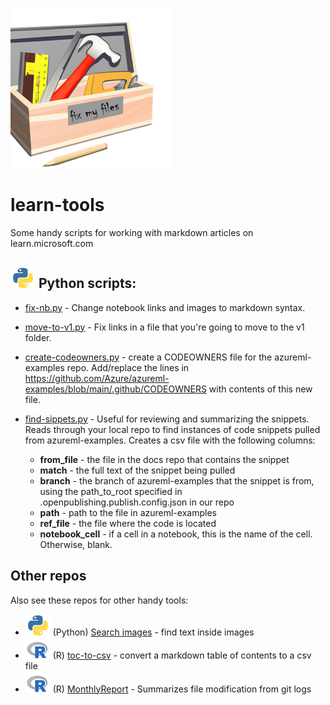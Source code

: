 ![tools](media/toolbox.png) 
# learn-tools

Some handy scripts for working with markdown articles on learn.microsoft.com


##  ![Python](media/python-logo.png) Python scripts:

* [fix-nb.py](fix-nb.py) - Change notebook links and images to markdown syntax.
* [move-to-v1.py](move-to-v1.py) - Fix links in a file that you're going to move to the v1 folder.
* [create-codeowners.py](create-codeowners.py) - create a CODEOWNERS file for the azureml-examples repo.  Add/replace the lines in https://github.com/Azure/azureml-examples/blob/main/.github/CODEOWNERS with contents of this new file.
* [find-sippets.py](find-snippets.py) - Useful for reviewing and summarizing the snippets. Reads through your local repo to find instances of code snippets pulled from azureml-examples. Creates a csv file with the following columns:

    * **from_file** - the file in the docs repo that contains the snippet
    * **match** - the full text of the snippet being pulled
    * **branch** - the branch of azureml-examples that the snippet is from, using the path_to_root specified in 
    .openpublishing.publish.config.json in our repo
    * **path** - path to the file in azureml-examples
    * **ref_file** - the file where the code is located
    * **notebook_cell** - if a cell in a notebook, this is the name of the cell.  Otherwise, blank.



## Other repos

Also see these repos for other handy tools:

* ![Python](media/python-logo.png) (Python) [Search images](https://github.com/sdgilley/search-images) - find text inside images 
* ![R](media/r-logo.png) (R) [toc-to-csv](https://github.com/sdgilley/toc-to-csv) - convert a markdown table of contents to a csv file 
*  ![R](media/r-logo.png) (R) [MonthlyReport](https://github.com/sdgilley/MonthlyReport) - Summarizes file modification from git logs 